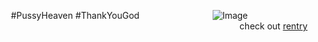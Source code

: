 ⠀#PussyHeaven #ThankYouGod⠀
⠀⠀⠀⠀⠀⠀⠀⠀⠀⠀![Image](https://github.com/user-attachments/assets/aebae18e-1918-42be-a3ff-e23a1da41cc7)
⠀⠀⠀⠀⠀⠀⠀⠀⠀⠀⠀⠀⠀⠀⠀⠀⠀⠀⠀⠀⠀⠀⠀⠀⠀⠀⠀‎ ‎  ‎   ‎   ‎   ‎  ‎  ‎  ‎  ‎ ⠀ ‎  ‎   ‎    ‎  ‎  ‎  ‎  ‎ ⠀ check out [rentry](https://rentry.co/se7enn) 
